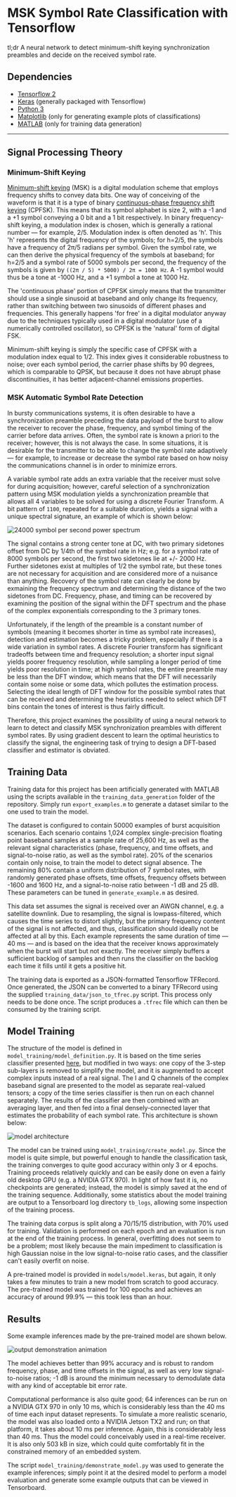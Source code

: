 # MSK Symbol Rate Classification with Tensorflow

tl;dr A neural network to detect minimum-shift keying synchronization preambles and decide on the received
symbol rate.

## Dependencies
- [Tensorflow 2](https://www.tensorflow.org/install)
- [Keras](https://keras.io/getting_started/) (generally packaged with Tensorflow)
- [Python 3](https://www.python.org/downloads/)
- [Matplotlib](https://matplotlib.org/stable/users/getting_started/) (only for generating example plots of
  classifications)
- [MATLAB](https://www.mathworks.com/products/matlab.html) (only for training data generation)

---

## Signal Processing Theory

### Minimum-Shift Keying
[Minimum-shift keying](https://en.wikipedia.org/wiki/Minimum-shift_keying) (MSK) is a digital modulation
scheme that employs frequency shifts to convey data bits.  One way of conceiving of the waveform is that it is
a type of binary [continuous-phase frequency shift
keying](https://en.wikipedia.org/wiki/Continuous_phase_modulation#Continuous-phase_frequency-shift_keying)
(CPFSK).  This means that its symbol alphabet is size 2, with a -1 and a +1 symbol conveying a 0 bit and a 1
bit respectively. In binary frequency-shift keying, a modulation index is chosen, which is generally a
rational number — for example, 2/5. Modulation index is often denoted as 'h'. This 'h' represents the digital
frequency of the symbols; for h=2/5, the symbols have a frequency of 2π/5 radians per symbol. Given the symbol
rate, we can then derive the physical frequency of the symbols at baseband; for h=2/5 and a symbol rate of
5000 symbols per second, the frequency of the symbols is given by `((2π / 5) * 5000) / 2π = 1000 Hz`. A -1
symbol would thus be a tone at -1000 Hz, and a +1 symbol a tone at 1000 Hz.

The 'continuous phase' portion of CPFSK simply means that the transmitter should use a single sinusoid at
baseband and only change its frequency, rather than switching between two sinusoids of different phases and
frequencies. This generally happens 'for free' in a digital modulator anyway due to the techniques typically
used in a digital modulator (use of a numerically controlled oscillator), so CPFSK is the 'natural' form of
digital FSK.

Minimum-shift keying is simply the specific case of CPFSK with a modulation index equal to 1/2. This index
gives it considerable robustness to noise; over each symbol period, the carrier phase shifts by 90 degrees,
which is comparable to QPSK, but because it does not have abrupt phase discontinuities, it has better
adjacent-channel emissions properties.

### MSK Automatic Symbol Rate Detection
In bursty communications systems, it is often desirable to have a synchronization preamble preceding the data
payload of the burst to allow the receiver to recover the phase, frequency, and symbol timing of the carrier
before data arrives. Often, the symbol rate is known a priori to the receiver; however, this is not always the
case. In some situations, it is desirable for the transmitter to be able to change the symbol rate
adaptively — for example, to increase or decrease the symbol rate based on how noisy the communications
channel is in order to minimize errors.

A variable symbol rate adds an extra variable that the receiver must solve for during acquisition; however,
careful selection of a synchronization pattern using MSK modulation yields a synchronization preamble that
allows all 4 variables to be solved for using a discrete Fourier Transform. A bit pattern of `1100`, repeated
for a suitable duration, yields a signal with a unique spectral signature, an example of which is shown below:

![24000 symbol per second power spectrum](images/spectrum_24000.png)

The signal contains a strong center tone at DC, with two primary sidetones offset from DC by 1/4th of the
symbol rate in Hz; e.g. for a symbol rate of 8000 symbols per second, the first two sidetones lie at +/- 2000
Hz. Further sidetones exist at multiples of 1/2 the symbol rate, but these tones are not necessary for
acquisition and are considered more of a nuisance than anything. Recovery of the symbol rate can clearly be
done by exmaining the frequency spectrum and determining the distance of the two sidetones from DC.
Frequency, phase, and timing can be recovered by examining the position of the signal within the DFT spectrum
and the phase of the complex exponentials corresponding to the 3 primary tones.

Unfortunately, if the length of the preamble is a constant number of symbols (meaning it becomes shorter in
time as symbol rate increases), detection and estimation becomes a tricky problem, especially if there is a
wide variation in symbol rates. A discrete Fourier transform has significant tradeoffs between time and
frequency resolution; a shorter input signal yields poorer frequency resolution, while sampling a longer
period of time yields poor resolution in time; at high symbol rates, the entire preamble may be less than the
DFT window, which means that the DFT will necessarily contain some noise or some data, which pollutes the
estimation process. Selecting the ideal length of DFT window for the possible symbol rates that can be
received and determining the heuristics needed to select which DFT bins contain the tones of interest is thus
fairly difficult.

Therefore, this project examines the possibility of using a neural network to learn to detect and classify MSK
synchronization preambles with different symbol rates. By using gradient descent to learn the optimal
heuristics to classify the signal, the engineering task of trying to design a DFT-based classifier and
estimator is obviated.

## Training Data
Training data for this project has been artificially generated with MATLAB using the scripts available in the
`training_data_generation` folder of the repository. Simply run `export_examples.m` to generate a dataset
similar to the one used to train the model.

The dataset is configured to contain 50000 examples of burst acquisition scenarios. Each scenario contains
1,024 complex single-precision floating point baseband samples at a sample rate of 25,600 Hz, as well as the
relevant signal characteristics (phase, frequency, and time offsets, and signal-to-noise ratio, as well as the
symbol rate). 20% of the scenarios contain only noise, to train the model to detect signal absence. The
remaining 80% contain a uniform distribution of 7 symbol rates, with randomly generated phase offsets, time
offsets, frequency offsets between -1600 and 1600 Hz, and a signal-to-noise ratio between -1 dB and 25 dB.
These parameters can be tuned in `generate_example.m` as desired.

This data set assumes the signal is received over an AWGN channel, e.g. a satellite downlink. Due to
resampling, the signal is lowpass-filtered, which causes the time series to distort slightly, but the primary
frequency content of the signal is not affected, and thus, classification should ideally not be affected at
all by this. Each example represents the same duration of time — 40 ms — and is based on the idea that the
receiver knows approximately when the burst will start but not exactly. The receiver simply buffers a
sufficient backlog of samples and then runs the classifier on the backlog each time it fills until it gets a
positive hit.

The training data is exported as a JSON-formatted Tensorflow TFRecord. Once generated, the JSON can be
converted to a binary TFRecord using the supplied `training_data/json_to_tfrec.py` script. This process only
needs to be done once. The script produces a `.tfrec` file which can then be consumed by the training script.

## Model Training
The structure of the model is defined in `model_training/model_definition.py`. It is based on the time series
classifier presented [here](https://keras.io/examples/timeseries/timeseries_classification_from_scratch/), but
modified in two ways: one copy of the 3-step sub-layers is removed to simplify the model, and it is augmented
to accept complex inputs instead of a real signal. The I and Q channels of the complex baseband signal are
presented to the model as separate real-valued tensors; a copy of the time series classifier is then run on
each channel separately. The results of the classifier are then combined with an averaging layer, and then fed
into a final densely-connected layer that estimates the probability of each symbol rate. This architecture is
shown below:

![model architecture](images/model_architecture.png)

The model can be trained using `model_training/create_model.py`. Since the model is quite simple, but powerful
enough to handle the classification task, the training converges to quite good accuracy within only 3 or 4
epochs. Training proceeds relatively quickly and can be easily done on even a fairly old desktop GPU (e.g. a
NVIDIA GTX 970). In light of how fast it is, no checkpoints are generated; instead, the model is simply saved
at the end of the training sequence. Additionally, some statistics about the model training are output to a
Tensorboard log directory `tb_logs`, allowing some inspection of the training process.

The training data corpus is split along a 70/15/15 distribution, with 70% used for training. Validation is
performed on each epoch and an evaluation is run at the end of the training process. In general, overfitting
does not seem to be a problem; most likely because the main impediment to classification is high Gaussian
noise in the low signal-to-noise ratio cases, and the classifier can't easily overfit on noise.

A pre-trained model is provided in `models/model.keras`, but again, it only takes a few minutes to train a new
model from scratch to good accuracy. The pre-trained model was trained for 100 epochs and achieves an accuracy
of around 99.9% — this took less than an hour.

## Results

Some example inferences made by the pre-trained model are shown below.

![output demonstration animation](images/demonstration.gif)

The model achieves better than 99% accuracy and is robust to random frequency, phase, and time offsets in the
signal, as well as very low signal-to-noise ratios; -1 dB is around the minimum necessary to demodulate data
with any kind of acceptable bit error rate.

Computational performance is also quite good; 64 inferences can be run on a NVIDIA GTX 970 in only 10 ms,
which is considerably less than the 40 ms of time each input dataset represents. To simulate a more realistic
scenario, the model was also loaded onto a NVIDIA Jetson TX2 and run; on that platform, it takes about 10 ms
per inference. Again, this is considerably less than 40 ms. Thus the model could conceivably used in a
real-time receiver. It is also only 503 kB in size, which could quite comfortably fit in the constrained
memory of an embedded system.

The script `model_training/demonstrate_model.py` was used to generate the example inferences; simply point it
at the desired model to perform a model evaluation and generate some example outputs that can be viewed in
Tensorboard.
